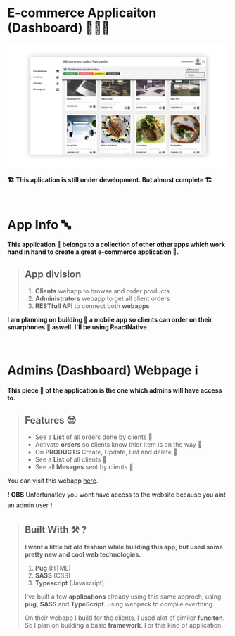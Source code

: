 # E-commerce Applicaiton (__Dashboard__) 🛒🛒🛒

![Imagen da area de productos](./.Github/images/products.png)

__🏗 This aplication is still under development. But almost complete 🏗__

<br />

# App Info 🔤

__This application 🍰 belongs to a collection of other other apps which work hand in hand to create a great e-commerce application 🎂.__

> ## App division 
> 1. **Clients** webapp to browse and order products
> 2. **Administrators** webapp to get all client orders
> 3. **RESTfull API** to connect both **webapps** <br>

**I am planning on building 🧱 a mobile app so clients can order on their smarphones 📱 aswell. I'll be using ReactNative.**

<br />

# Admins (__Dashboard__) Webpage ℹ️

**This piece 🍕 of the application is the one which admins will have access to.**

> ## Features 😎
>- See a **List** of all orders done by clients 🛒  
>- Activate  **orders** so clients know thier item is on the way 🤗 
>- On **PRODUCTS** Create, Update, List and delete 🍡
>- See a **List** of all clients 👱
>- See all **Mesages** sent by clients 🍂

<p>You can visit this webapp <a target="_blank" href="https://admin-kerosequele.netlify.app/">here</a>.</p>

❗ **OBS** Unfortunatley you wont have access to the website because you aint an admin user ❗

> ## Built With ⚒ ?
> **I went a little bit old fashion while building this app, but used some pretty new and cool web technologies.**
> 1. **Pug** (HTML)
> 2. **SASS** (CSS)
> 3. **Typescript** (Javascript) <br >   
><p>I've built a few <b>applications</b> already using this same approch, using <b>pug</b>, <b>SASS</b> and <b>TypeScript</b>. using webpack to compile everthing.</p>
> <p>  On their webapp I build for the clients, I used alot of similer <b>funciton</b>. So I plan on building a basic <b>framework</b>. For this kind of application.</p>

